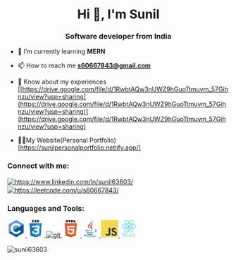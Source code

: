 <h1 align="center">Hi 👋, I'm Sunil</h1>
<h3 align="center">Software developer from India</h3>

- 🌱 I’m currently learning **MERN**

- 📫 How to reach me **s60667843@gmail.com**

- 📄 Know about my experiences [[https://drive.google.com/file/d/1RwbtAQw3nUWZ9hGuoTtmuvm_57Gihnzu/view?usp=sharing](https://drive.google.com/file/d/1RwbtAQw3nUWZ9hGuoTtmuvm_57Gihnzu/view?usp=sharing)](https://drive.google.com/file/d/1RwbtAQw3nUWZ9hGuoTtmuvm_57Gihnzu/view?usp=sharing)

- 🧑‍💻My Website(Personal Portfolio) [https://sunilpersonalportfolio.netlify.app/]

<h3 align="left">Connect with me:</h3>
<p align="left">
<a href="https://linkedin.com/in/https://www.linkedin.com/in/sunil63603/" target="blank"><img align="center" src="https://raw.githubusercontent.com/rahuldkjain/github-profile-readme-generator/master/src/images/icons/Social/linked-in-alt.svg" alt="https://www.linkedin.com/in/sunil63603/" height="30" width="40" /></a>
<a href="https://www.leetcode.com/https://leetcode.com/u/s60667843/" target="blank"><img align="center" src="https://raw.githubusercontent.com/rahuldkjain/github-profile-readme-generator/master/src/images/icons/Social/leet-code.svg" alt="https://leetcode.com/u/s60667843/" height="30" width="40" /></a>
</p>

<h3 align="left">Languages and Tools:</h3>
<p align="left"> <a href="https://www.cprogramming.com/" target="_blank" rel="noreferrer"> <img src="https://raw.githubusercontent.com/devicons/devicon/master/icons/c/c-original.svg" alt="c" width="40" height="40"/> </a> <a href="https://www.w3schools.com/css/" target="_blank" rel="noreferrer"> <img src="https://raw.githubusercontent.com/devicons/devicon/master/icons/css3/css3-original-wordmark.svg" alt="css3" width="40" height="40"/> </a> <a href="https://git-scm.com/" target="_blank" rel="noreferrer"> <img src="https://www.vectorlogo.zone/logos/git-scm/git-scm-icon.svg" alt="git" width="40" height="40"/> </a> <a href="https://www.w3.org/html/" target="_blank" rel="noreferrer"> <img src="https://raw.githubusercontent.com/devicons/devicon/master/icons/html5/html5-original-wordmark.svg" alt="html5" width="40" height="40"/> </a> <a href="https://www.java.com" target="_blank" rel="noreferrer"> <img src="https://raw.githubusercontent.com/devicons/devicon/master/icons/java/java-original.svg" alt="java" width="40" height="40"/> </a> <a href="https://developer.mozilla.org/en-US/docs/Web/JavaScript" target="_blank" rel="noreferrer"> <img src="https://raw.githubusercontent.com/devicons/devicon/master/icons/javascript/javascript-original.svg" alt="javascript" width="40" height="40"/> </a> <a href="https://reactjs.org/" target="_blank" rel="noreferrer"> <img src="https://raw.githubusercontent.com/devicons/devicon/master/icons/react/react-original-wordmark.svg" alt="react" width="40" height="40"/> </a> </p>

<p><img align="center" src="https://github-readme-stats.vercel.app/api/top-langs?username=sunil63603&show_icons=true&locale=en&layout=compact" alt="sunil63603" /></p>
